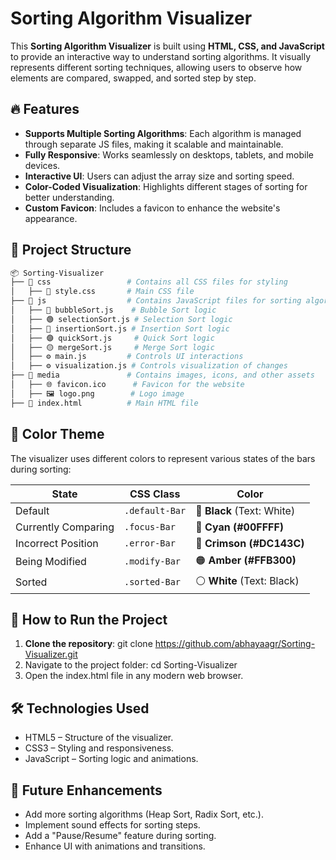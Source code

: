 # Sorting Algorithm Visualizer

This **Sorting Algorithm Visualizer** is built using **HTML, CSS, and JavaScript** to provide an interactive way to understand sorting algorithms. It visually represents different sorting techniques, allowing users to observe how elements are compared, swapped, and sorted step by step.

## 🔥 Features
- **Supports Multiple Sorting Algorithms**: Each algorithm is managed through separate JS files, making it scalable and maintainable.
- **Fully Responsive**: Works seamlessly on desktops, tablets, and mobile devices.
- **Interactive UI**: Users can adjust the array size and sorting speed.
- **Color-Coded Visualization**: Highlights different stages of sorting for better understanding.
- **Custom Favicon**: Includes a favicon to enhance the website's appearance.

## 📂 Project Structure

```bash
📦 Sorting-Visualizer
├── 📂 css                 # Contains all CSS files for styling
│   ├── 🎨 style.css       # Main CSS file
├── 📂 js                  # Contains JavaScript files for sorting algorithms
│   ├── 🔵 bubbleSort.js    # Bubble Sort logic
│   ├── 🟢 selectionSort.js # Selection Sort logic
│   ├── 🔴 insertionSort.js # Insertion Sort logic
│   ├── 🟣 quickSort.js     # Quick Sort logic
│   ├── 🟡 mergeSort.js     # Merge Sort logic
│   ├── ⚙️ main.js         # Controls UI interactions
│   ├── ⚙️ visualization.js # Controls visualization of changes
├── 📂 media               # Contains images, icons, and other assets
│   ├── 🌐 favicon.ico      # Favicon for the website
│   ├── 🖼️ logo.png        # Logo image
├── 📄 index.html          # Main HTML file
```

## 🎨 Color Theme
The visualizer uses different colors to represent various states of the bars during sorting:

| State                | CSS Class      | Color                        
|----------------------|----------------|------------------------------|
| Default              | `.default-Bar` | 🖤 **Black** (Text: White)  
| Currently Comparing  | `.focus-Bar`   | 🔵 **Cyan (#00FFFF)**       
| Incorrect Position   | `.error-Bar`   | 🔴 **Crimson (#DC143C)**     
| Being Modified       | `.modify-Bar`  | 🟠 **Amber (#FFB300)**       
| Sorted               | `.sorted-Bar`  | ⚪ **White** (Text: Black)   

## 🚀 How to Run the Project
1. **Clone the repository**:
   git clone https://github.com/abhayaagr/Sorting-Visualizer.git
2. Navigate to the project folder:
   cd Sorting-Visualizer
3. Open the index.html file in any modern web browser.

## 🛠️ Technologies Used
- HTML5 – Structure of the visualizer.
- CSS3 – Styling and responsiveness.
- JavaScript – Sorting logic and animations.

## 🔮 Future Enhancements
- Add more sorting algorithms (Heap Sort, Radix Sort, etc.).
- Implement sound effects for sorting steps.
- Add a "Pause/Resume" feature during sorting.
- Enhance UI with animations and transitions.
